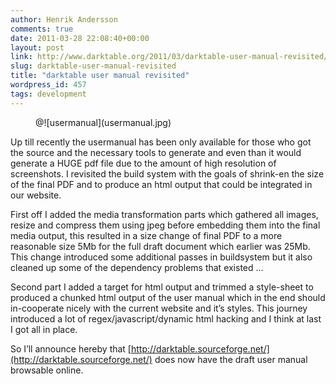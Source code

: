 ```yaml
---
author: Henrik Andersson
comments: true
date: 2011-03-28 22:08:40+00:00
layout: post
link: http://www.darktable.org/2011/03/darktable-user-manual-revisited/
slug: darktable-user-manual-revisited
title: "darktable user manual revisited"
wordpress_id: 457
tags: development
---
```


<figure markdown="span" class="u-pull-left">@![usermanual](usermanual.jpg)</figure>

Up till recently the usermanual has been only available for those who got the source and the necessary tools to generate and even than it would generate a HUGE pdf file due to the amount of high resolution of screenshots. I revisited the build system with the goals of shrink-en the size of the final PDF and to produce an html output that could be integrated in our website.

First off I added the media transformation parts which gathered all images, resize and compress them using jpeg before embedding them into the final media output, this resulted in a size change of final PDF to a more reasonable size 5Mb for the full draft document which earlier was  25Mb. This change introduced some additional passes in buildsystem but it also cleaned up some of the dependency problems that existed ...

Second part I added a target for html output and trimmed a style-sheet to produced a chunked html output of the user manual which in the end should in-cooperate nicely with the current website and it’s styles. This journey introduced a lot of regex/javascript/dynamic html hacking and I think at last I got all in place.

So I’ll announce hereby that [http://darktable.sourceforge.net/](http://darktable.sourceforge.net/) does now have the draft user manual browsable online.
